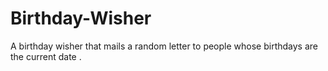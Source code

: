 # Birthday-Wisher
 A birthday wisher that mails a random letter to people whose birthdays are the current date .
